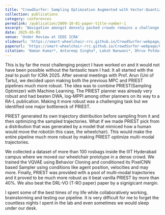 ```yaml
---
title: "CrowdSurfer: Sampling Optimzation Augmented with Vector-Quantized Variational AutoEncoder for Dense Crowd Navigation"
collection: publications
category: conferences
permalink: /publication/2009-10-01-paper-title-number-1
excerpt: 'Navigation amongst densely packed crowds remains a challenge for mobile robots. The complexity increases further if the environment layout changes making the prior computed global plan infeasible. In this paper, we show that it is possible to dramatically enhance crowd navigation by just improving the local planner. Our approach combines generative modelling with inference time optimization to generate sophisticated long-horizon local plans at interactive rates. More specifically, we train a Vector Quantized Variational AutoEncoder to learn a prior over the expert trajectory distribution conditioned on the perception input. At run-time, this is used as an initialization for a sampling-based optimizer for further refinement. Our approach does not require any sophisticated prediction of dynamic obstacles and yet provides state-of-the- art performance. In particular, we compare against the recent DRL-VO approach and show a 40% improvement in success rate and a 6% improvement in travel time.'
date: 2025-05-05
venue: 'Under Review at IEEE ICRA'
slidesurl: 'https://smart-wheelchair-rrc.github.io/CrowdSurfer-webpage/'
paperurl: 'https://smart-wheelchair-rrc.github.io/CrowdSurfer-webpage/CrowdSurfer.pdf'
citation: 'Naman Kumar*, Antareep Singha*, Laksh Nanwani*, Dhruv Potdar, Tarun R, Fatemeh Rastgar, Simon Idoko, Arun Kumar Singh, K. Madhava Krishna.'
---
```


This is by far the most challenging project I have worked on and it would not have been possible without the fantastic team I had. It all started with the zeal to push for ICRA 2025. After several meetings with Prof. Arun (Uni of Tartu), we decided upon making both the previous MPC and PRIEST pipelines much more robust. The idea was to combine PRIEST(Sampling Optimizer) with Machine Learning. The PRIEST planner was already very robust and had beaten DWA, log-MPPI among other planners on its way to a RA-L publication. Making it more robust was a challenging task but we identified one major bottleneck of PRIEST.

PRIEST generated its own trajectory distribution before sampling from it and then optimizing the sampled trajectories. What if we made PRIEST pick from a distribution that was generated by a model that mimiced how a human would move the robot(in this case, the wheelchair). This would make the entire pipeline much more robust by making PRIEST optimize multi-modal trajectories.

We collected a dataset of more than 100 rosbags inside the IIIT Hyderabad campus where we moved our wheelchair prototype in a dense crowd. We trained the VQVAE using Behavior Cloning and conditioned its PixelCNN based Sampler using conditions like agent position, velocities and may more. Finally, PRIEST was provided with a pool of multi-modal trajectories and it proved to be much more robust as it beat vanilla PRIEST by more than 40%. We also beat the DRL-VO (T-RO paper) paper by a signigicant margin.

I spent some of the best times of my life while collaboratively working, brainstorming and testing our pipeline. It is very difficult for me to forget the countless nights I spent in the lab and even sometimes we would sleep under our desk. 